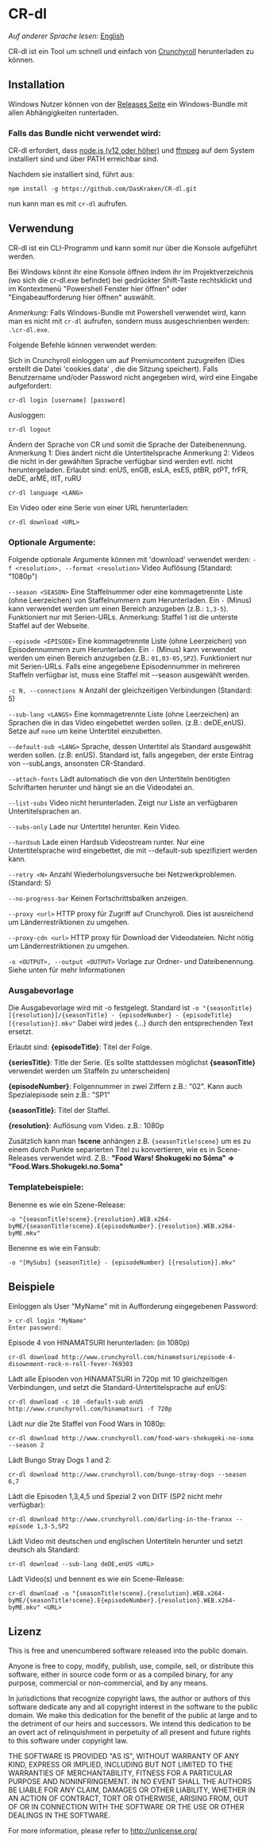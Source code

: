 # CR-dl
*Auf anderer Sprache lesen*: [English](README.md)

CR-dl ist ein Tool um schnell und einfach von [Crunchyroll](http://www.crunchyroll.com/) herunterladen zu können.

## Installation

Windows Nutzer können von der [Releases Seite](https://github.com/DasKraken/CR-dl/releases) ein Windows-Bundle mit allen Abhängigkeiten runterladen.


### Falls das Bundle nicht verwendet wird:

CR-dl erfordert, dass [node.js (v12 oder höher)](https://nodejs.org) und [ffmpeg](https://www.ffmpeg.org) auf dem System installiert sind und über PATH erreichbar sind.

Nachdem sie installiert sind, führt aus:

    npm install -g https://github.com/DasKraken/CR-dl.git

nun kann man es mit ```cr-dl``` aufrufen.

## Verwendung
CR-dl ist ein CLI-Programm und kann somit nur über die Konsole aufgeführt werden.

Bei Windows könnt ihr eine Konsole öffnen indem ihr im Projektverzeichnis (wo sich die cr-dl.exe befindet) bei gedrückter Shift-Taste rechtsklickt und im Kontextmenü 
"Powershell Fenster hier öffnen" oder "Eingabeaufforderung hier öffnen" auswählt.

*Anmerkung:* Falls Windows-Bundle mit Powershell verwendet wird, kann man es nicht mit ```cr-dl``` aufrufen, sondern muss ausgeschrienben werden: ```.\cr-dl.exe```.

Folgende Befehle können verwendet werden:

Sich in Crunchyroll einloggen um auf Premiumcontent zuzugreifen (Dies erstellt die Datei 'cookies.data' , die die Sitzung speichert). Falls Benutzername und/oder Password nicht angegeben wird, wird eine Eingabe aufgefordert:
```
cr-dl login [username] [password]
```


Ausloggen:
```
cr-dl logout
```

Ändern der Sprache von CR und somit die Sprache der Dateibenennung. 
Anmerkung 1: Dies ändert nicht die Untertitelsprache
Anmerkung 2: Videos die nicht in der gewählten Sprache verfügbar sind werden evtl. nicht heruntergeladen.
Erlaubt sind: enUS, enGB, esLA, esES, ptBR, ptPT, frFR, deDE, arME, itIT, ruRU
```
cr-dl language <LANG>
```


Ein Video oder eine Serie von einer URL herunterladen:
```
cr-dl download <URL>
```


### Optionale Argumente:
Folgende optionale Argumente können mit 'download' verwendet werden:
```-f <resolution>, --format <resolution>```
Video Auflösung (Standard: "1080p")

```--season <SEASON>```
Eine Staffelnummer oder eine kommagetrennte Liste (ohne Leerzeichen) von Staffelnummern zum Herunterladen. Ein ```-``` (Minus) kann verwendet werden um einen Bereich anzugeben (z.B.: ```1,3-5```). Funktioniert nur mit Serien-URLs. Anmerkung: Staffel 1 ist die unterste Staffel auf der Webseite.

```--episode <EPISODE>```
Eine kommagetrennte Liste (ohne Leerzeichen) von Episodennummern zum Herunterladen. Ein ```-``` (Minus) kann verwendet werden um einen Bereich anzugeben (z.B.: ```01,03-05,SP2```). Funktioniert nur mit Serien-URLs. Falls eine angegebene Episodennummer in mehreren Staffeln verfügbar ist, muss eine Staffel mit --season ausgewählt werden.
 
```-c N, --connections N```
Anzahl der gleichzeitigen Verbindungen (Standard: 5)

```--sub-lang <LANGS>```
Eine kommagetrennte Liste (ohne Leerzeichen) an Sprachen die in das Video eingebettet werden sollen. (z.B.: deDE,enUS). Setze auf ```none``` um keine Untertitel einzubetten.

```--default-sub <LANG>```
Sprache, dessen Untertitel als Standard ausgewählt werden sollen. (z.B: enUS). Standard ist, falls angegeben, der erste Eintrag von --subLangs, ansonsten CR-Standard.

```--attach-fonts```
Lädt automatisch die von den Untertiteln benötigten Schriftarten herunter und hängt sie an die Videodatei an.

```--list-subs```
Video nicht herunterladen. Zeigt nur Liste an verfügbaren Untertitelsprachen an.

```--subs-only```
Lade nur Untertitel herunter. Kein Video.

```--hardsub```
Lade einen Hardsub Videostream runter. Nur eine Untertitelsprache wird eingebettet, die mit --default-sub spezifiziert werden kann.

```--retry <N>```
Anzahl Wiederholungsversuche bei Netzwerkproblemen. (Standard: 5)

```--no-progress-bar```
Keinen Fortschrittsbalken anzeigen.

```--proxy <url>```
HTTP proxy für Zugriff auf Crunchyroll. Dies ist ausreichend um Länderrestriktionen zu umgehen.

```--proxy-cdn <url>```
HTTP proxy für Download der Videodateien. Nicht nötig um Länderrestriktionen zu umgehen.


```-o <OUTPUT>, --output <OUTPUT>```
Vorlage zur Ordner- und Dateibenennung. Siehe unten für mehr Informationen

### Ausgabevorlage
Die Ausgabevorlage wird mit -o festgelegt.
Standard ist ```-o "{seasonTitle} [{resolution}]/{seasonTitle} - {episodeNumber} - {episodeTitle} [{resolution}].mkv"```
Dabei wird jedes {...} durch den entsprechenden Text ersetzt.


Erlaubt sind:
**{episodeTitle}**: Titel der Folge.

**{seriesTitle}**: Title der Serie. (Es sollte stattdessen möglichst **{seasonTitle}** verwendet werden um Staffeln zu unterscheiden)

**{episodeNumber}**: Folgennummer in zwei Ziffern z.B.: "02". Kann auch Spezialepisode sein z.B.: "SP1"

**{seasonTitle}**: Titel der Staffel.

**{resolution}**: Auflösung vom Video. z.B.: 1080p

Zusätzlich kann man **!scene** anhängen z.B. ```{seasonTitle!scene}``` um es zu einem durch Punkte separierten Titel zu konvertieren, wie es in Scene-Releases verwendet wird. 
Z.B.: **"Food Wars! Shokugeki no Sōma" => "Food.Wars.Shokugeki.no.Soma"**

### Templatebeispiele:
Benenne es wie ein Szene-Release:

    -o "{seasonTitle!scene}.{resolution}.WEB.x264-byME/{seasonTitle!scene}.E{episodeNumber}.{resolution}.WEB.x264-byME.mkv"

Benenne es wie ein Fansub:

    -o "[MySubs] {seasonTitle} - {episodeNumber} [{resolution}].mkv"


## Beispiele

Einloggen als User "MyName" mit in Aufforderung eingegebenen Password:
```
> cr-dl login "MyName"
Enter password:
```


Episode 4 von HINAMATSURI herunterladen: (in 1080p)
```
cr-dl download http://www.crunchyroll.com/hinamatsuri/episode-4-disownment-rock-n-roll-fever-769303
```


Lädt alle Episoden von HINAMATSURI in 720p mit 10 gleichzeitigen Verbindungen, und setzt die Standard-Untertitelsprache auf enUS:
```
cr-dl download -c 10 -default-sub enUS http://www.crunchyroll.com/hinamatsuri -f 720p
```


Lädt nur die 2te Staffel von Food Wars in 1080p:
```
cr-dl download http://www.crunchyroll.com/food-wars-shokugeki-no-soma --season 2
```


Lädt Bungo Stray Dogs 1 and 2:
```
cr-dl download http://www.crunchyroll.com/bungo-stray-dogs --season 6,7
```


Lädt die Episoden 1,3,4,5 und Spezial 2 von DITF (SP2 nicht mehr verfügbar):
```
cr-dl download http://www.crunchyroll.com/darling-in-the-franxx --episode 1,3-5,SP2
```


Lädt Video mit deutschen und englischen Untertiteln herunter und setzt deutsch als Standard:
```
cr-dl download --sub-lang deDE,enUS <URL>
```


Lädt Video(s) und bennent es wie ein Scene-Release:
```
cr-dl download -o "{seasonTitle!scene}.{resolution}.WEB.x264-byME/{seasonTitle!scene}.E{episodeNumber}.{resolution}.WEB.x264-byME.mkv" <URL>
```



## Lizenz
This is free and unencumbered software released into the public domain.

Anyone is free to copy, modify, publish, use, compile, sell, or
distribute this software, either in source code form or as a compiled
binary, for any purpose, commercial or non-commercial, and by any
means.

In jurisdictions that recognize copyright laws, the author or authors
of this software dedicate any and all copyright interest in the
software to the public domain. We make this dedication for the benefit
of the public at large and to the detriment of our heirs and
successors. We intend this dedication to be an overt act of
relinquishment in perpetuity of all present and future rights to this
software under copyright law.

THE SOFTWARE IS PROVIDED "AS IS", WITHOUT WARRANTY OF ANY KIND,
EXPRESS OR IMPLIED, INCLUDING BUT NOT LIMITED TO THE WARRANTIES OF
MERCHANTABILITY, FITNESS FOR A PARTICULAR PURPOSE AND NONINFRINGEMENT.
IN NO EVENT SHALL THE AUTHORS BE LIABLE FOR ANY CLAIM, DAMAGES OR
OTHER LIABILITY, WHETHER IN AN ACTION OF CONTRACT, TORT OR OTHERWISE,
ARISING FROM, OUT OF OR IN CONNECTION WITH THE SOFTWARE OR THE USE OR
OTHER DEALINGS IN THE SOFTWARE.

For more information, please refer to <http://unlicense.org/>
